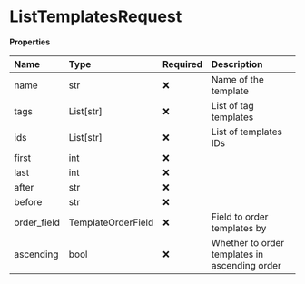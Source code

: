 # ListTemplatesRequest

**Properties**

| Name        | Type               | Required | Description                                   |
| :---------- | :----------------- | :------- | :-------------------------------------------- |
| name        | str                | ❌       | Name of the template                          |
| tags        | List[str]          | ❌       | List of tag templates                         |
| ids         | List[str]          | ❌       | List of templates IDs                         |
| first       | int                | ❌       |                                               |
| last        | int                | ❌       |                                               |
| after       | str                | ❌       |                                               |
| before      | str                | ❌       |                                               |
| order_field | TemplateOrderField | ❌       | Field to order templates by                   |
| ascending   | bool               | ❌       | Whether to order templates in ascending order |
